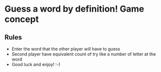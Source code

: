# Guess a word by definition! Game concept

## Rules 

+  Enter the word that the other player will have to guess
+ Second player have equivalent count of try like a number of letter at the word
+ Good luck and enjoy! :-) 
